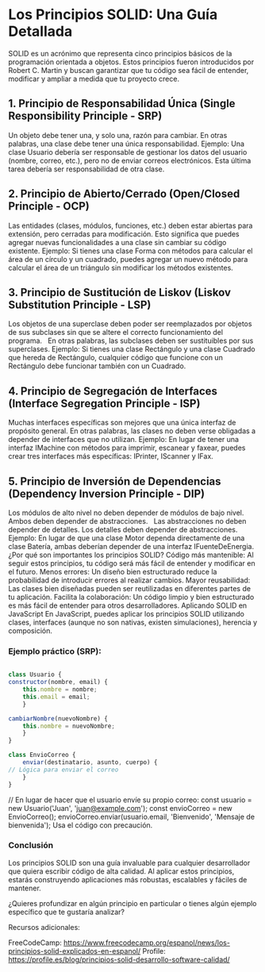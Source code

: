 # Los Principios SOLID: Una Guía Detallada

SOLID es un acrónimo que representa cinco principios básicos de la programación orientada a objetos. Estos principios fueron introducidos por Robert C. Martin y buscan garantizar que tu código sea fácil de entender, modificar y ampliar a medida que tu proyecto crece.

## 1. Principio de Responsabilidad Única (Single Responsibility Principle - SRP)

Un objeto debe tener una, y solo una, razón para cambiar.
En otras palabras, una clase debe tener una única responsabilidad.
Ejemplo: Una clase Usuario debería ser responsable de gestionar los datos del usuario (nombre, correo, etc.), pero no de enviar correos electrónicos. Esta última tarea debería ser responsabilidad de otra clase.

## 2. Principio de Abierto/Cerrado (Open/Closed Principle - OCP)

Las entidades (clases, módulos, funciones, etc.) deben estar abiertas para extensión, pero cerradas para modificación.
Esto significa que puedes agregar nuevas funcionalidades a una clase sin cambiar su código existente.
Ejemplo: Si tienes una clase Forma con métodos para calcular el área de un círculo y un cuadrado, puedes agregar un nuevo método para calcular el área de un triángulo sin modificar los métodos existentes.

## 3. Principio de Sustitución de Liskov (Liskov Substitution Principle - LSP)

Los objetos de una superclase deben poder ser reemplazados por objetos de sus subclases sin que se altere el correcto funcionamiento del programa.  
En otras palabras, las subclases deben ser sustituibles por sus superclases.
Ejemplo: Si tienes una clase Rectángulo y una clase Cuadrado que hereda de Rectángulo, cualquier código que funcione con un Rectángulo debe funcionar también con un Cuadrado.

## 4. Principio de Segregación de Interfaces (Interface Segregation Principle - ISP)

Muchas interfaces específicas son mejores que una única interfaz de propósito general.
En otras palabras, las clases no deben verse obligadas a depender de interfaces que no utilizan.
Ejemplo: En lugar de tener una interfaz IMachine con métodos para imprimir, escanear y faxear, puedes crear tres interfaces más específicas: IPrinter, IScanner y IFax.

## 5. Principio de Inversión de Dependencias (Dependency Inversion Principle - DIP)

Los módulos de alto nivel no deben depender de módulos de bajo nivel. Ambos deben depender de abstracciones.  
Las abstracciones no deben depender de detalles. Los detalles deben depender de abstracciones.  
Ejemplo: En lugar de que una clase Motor dependa directamente de una clase Batería, ambas deberían depender de una interfaz IFuenteDeEnergia.  
¿Por qué son importantes los principios SOLID?
Código más mantenible: Al seguir estos principios, tu código será más fácil de entender y modificar en el futuro.
Menos errores: Un diseño bien estructurado reduce la probabilidad de introducir errores al realizar cambios.
Mayor reusabilidad: Las clases bien diseñadas pueden ser reutilizadas en diferentes partes de tu aplicación.
Facilita la colaboración: Un código limpio y bien estructurado es más fácil de entender para otros desarrolladores.
Aplicando SOLID en JavaScript
En JavaScript, puedes aplicar los principios SOLID utilizando clases, interfaces (aunque no son nativas, existen simulaciones), herencia y composición.

### Ejemplo práctico (SRP):

```JavaScript

class Usuario {
constructor(nombre, email) {
    this.nombre = nombre;
    this.email = email;
    }

cambiarNombre(nuevoNombre) {
    this.nombre = nuevoNombre;
    }
}

class EnvioCorreo {
    enviar(destinatario, asunto, cuerpo) {
// Lógica para enviar el correo
    }
}
```

// En lugar de hacer que el usuario envíe su propio correo:
const usuario = new Usuario('Juan', 'juan@example.com');
const envioCorreo = new EnvioCorreo();
envioCorreo.enviar(usuario.email, 'Bienvenido', 'Mensaje de bienvenida');
Usa el código con precaución.

### Conclusión

Los principios SOLID son una guía invaluable para cualquier desarrollador que quiera escribir código de alta calidad. Al aplicar estos principios, estarás construyendo aplicaciones más robustas, escalables y fáciles de mantener.

¿Quieres profundizar en algún principio en particular o tienes algún ejemplo específico que te gustaría analizar?

Recursos adicionales:

FreeCodeCamp: https://www.freecodecamp.org/espanol/news/los-principios-solid-explicados-en-espanol/
Profile: https://profile.es/blog/principios-solid-desarrollo-software-calidad/

```

```
